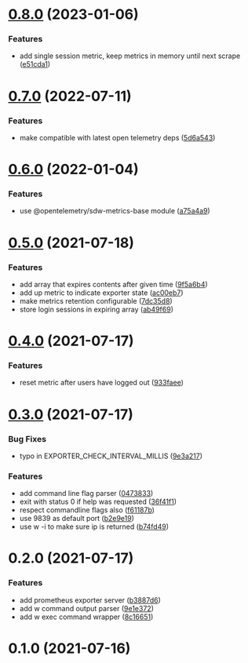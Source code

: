 # [0.8.0](https://github.com/stfsy/prometheus-what-active-users-exporter/compare/v0.7.0...v0.8.0) (2023-01-06)


### Features

* add single session metric, keep metrics in memory until next scrape ([e51cda1](https://github.com/stfsy/prometheus-what-active-users-exporter/commit/e51cda14f07837c9328d87937d9ee557ce6ac929))



# [0.7.0](https://github.com/stfsy/prometheus-what-active-users-exporter/compare/v0.6.0...v0.7.0) (2022-07-11)


### Features

* make compatible with latest open telemetry deps ([5d6a543](https://github.com/stfsy/prometheus-what-active-users-exporter/commit/5d6a543bfcfd7336a1c18018fbc18cab974955b5))



# [0.6.0](https://github.com/stfsy/prometheus-what-active-users-exporter/compare/v0.5.0...v0.6.0) (2022-01-04)


### Features

* use @opentelemetry/sdw-metrics-base module ([a75a4a9](https://github.com/stfsy/prometheus-what-active-users-exporter/commit/a75a4a964b612bda355f86e846e09f2d3e366bed))



# [0.5.0](https://github.com/stfsy/prometheus-what-active-users-exporter/compare/v0.4.0...v0.5.0) (2021-07-18)


### Features

* add array that expires contents after given time ([9f5a6b4](https://github.com/stfsy/prometheus-what-active-users-exporter/commit/9f5a6b4e89572df90b79b6036f9138f47e75aef3))
* add up metric to indicate exporter state ([ac00eb7](https://github.com/stfsy/prometheus-what-active-users-exporter/commit/ac00eb75ce6c162f6c552b1a621897a1edf9063c))
* make metrics retention configurable ([7dc35d8](https://github.com/stfsy/prometheus-what-active-users-exporter/commit/7dc35d89f2c7017205e7ecef012429ba14e3c40d))
* store login sessions in expiring array ([ab49f69](https://github.com/stfsy/prometheus-what-active-users-exporter/commit/ab49f69ab979e4020aa91ea1dbed9007e2037fbd))



# [0.4.0](https://github.com/stfsy/prometheus-what-active-users-exporter/compare/v0.3.0...v0.4.0) (2021-07-17)


### Features

* reset metric after users have logged out ([933faee](https://github.com/stfsy/prometheus-what-active-users-exporter/commit/933faeee0e7f6f838df7c0d67187a04e66eacb11))



# [0.3.0](https://github.com/stfsy/prometheus-what-active-users-exporter/compare/v0.2.0...v0.3.0) (2021-07-17)


### Bug Fixes

* typo in EXPORTER_CHECK_INTERVAL_MILLIS ([9e3a217](https://github.com/stfsy/prometheus-what-active-users-exporter/commit/9e3a217fce7369a32a5e774c684eb9ebffe2c220))


### Features

* add command line flag parser ([0473833](https://github.com/stfsy/prometheus-what-active-users-exporter/commit/0473833be65d49eae74d97de36e968567724f5b2))
* exit with status 0 if help was requested ([36f41f1](https://github.com/stfsy/prometheus-what-active-users-exporter/commit/36f41f1acf6d9709ff8c0f2a554b2e38c00c4e30))
* respect commandline flags also ([f61187b](https://github.com/stfsy/prometheus-what-active-users-exporter/commit/f61187b77e0544ea5c26d999a439f1532d6d1b01))
* use 9839 as default port ([b2e9e19](https://github.com/stfsy/prometheus-what-active-users-exporter/commit/b2e9e199c978aa907e50ab67a481bb5c27eddb47))
* use w -i to make sure ip is returned ([b74fd49](https://github.com/stfsy/prometheus-what-active-users-exporter/commit/b74fd4978fac68bbbda6081b60bfde19a453552f))



# 0.2.0 (2021-07-17)


### Features

* add prometheus exporter server ([b3887d6](https://github.com/stfsy/prometheus-what-active-users-exporter/commit/b3887d604ea5d76a9e6169a64a08f81185bd4a6f))
* add w command output parser ([9e1e372](https://github.com/stfsy/prometheus-what-active-users-exporter/commit/9e1e372b6834d3d254ed601302712f60915fc404))
* add w exec command wrapper ([8c16651](https://github.com/stfsy/prometheus-what-active-users-exporter/commit/8c16651533c606d9a1b6718b079e189bd5b0828b))



# 0.1.0 (2021-07-16)



